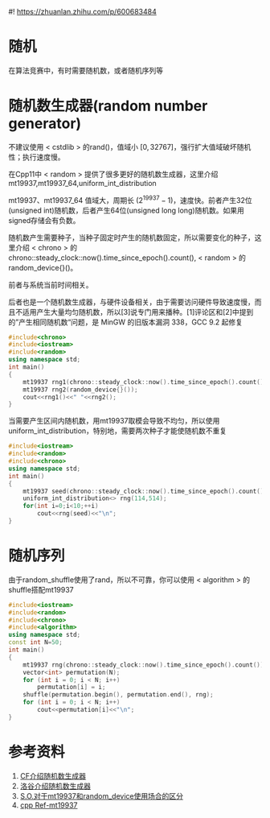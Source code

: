 #! https://zhuanlan.zhihu.com/p/600683484
# 随机
在算法竞赛中，有时需要随机数，或者随机序列等
# 随机数生成器(random number generator)
不建议使用 &lt; cstdlib &gt; 的rand()，值域小 $[0,32767]$，强行扩大值域破坏随机性；执行速度慢。

在Cpp11中 &lt; random &gt; 提供了很多更好的随机数生成器，这里介绍 mt19937,mt19937_64,uniform_int_distribution

mt19937、mt19937_64 值域大，周期长 $(2^{19937}-1)$，速度快。前者产生32位(unsigned int)随机数，后者产生64位(unsigned long long)随机数。如果用signed存储会有负数。

随机数产生需要种子，当种子固定时产生的随机数固定，所以需要变化的种子，这里介绍 &lt; chrono &gt; 的chrono::steady_clock::now().time_since_epoch().count(), &lt; random &gt; 的random_device{}()。

前者与系统当前时间相关。

后者也是一个随机数生成器，与硬件设备相关，由于需要访问硬件导致速度慢，而且不适用产生大量均匀随机数，所以[3]说专门用来播种。[1]评论区和[2]中提到的”产生相同随机数“问题，是 MinGW 的旧版本漏洞 338，GCC 9.2 起修复

```cpp
#include<chrono>
#include<iostream>
#include<random>
using namespace std;
int main()
{
    mt19937 rng1(chrono::steady_clock::now().time_since_epoch().count());
    mt19937 rng2(random_device{}());
    cout<<rng1()<<" "<<rng2();
}
```
当需要产生区间内随机数，用mt19937取模会导致不均匀，所以使用uniform_int_distribution，特别地，需要两次种子才能使随机数不重复
```cpp
#include<iostream>
#include<random>
#include<chrono>
using namespace std;
int main()
{
    mt19937 seed(chrono::steady_clock::now().time_since_epoch().count());
    uniform_int_distribution<> rng(114,514);
    for(int i=0;i<10;++i)
        cout<<rng(seed)<<"\n";
}
```
# 随机序列
由于random_shuffle使用了rand，所以不可靠，你可以使用 &lt; algorithm &gt; 的shuffle搭配mt19937
```cpp
#include<iostream>
#include<random>
#include<chrono>
#include<algorithm>
using namespace std;
const int N=50;
int main()
{
    mt19937 rng(chrono::steady_clock::now().time_since_epoch().count());
    vector<int> permutation(N);
    for (int i = 0; i < N; i++)
        permutation[i] = i;
    shuffle(permutation.begin(), permutation.end(), rng);
    for (int i = 0; i < N; i++)
        cout<<permutation[i]<<"\n";
}
```
# 参考资料
1. [CF介绍随机数生成器](https://codeforces.com/blog/entry/61587)
2. [洛谷介绍随机数生成器](https://www.luogu.com.cn/blog/huadaj/mt19937-di-shi-yong)
3. [S.O.对于mt19937和random_device使用场合的区分](https://stackoverflow.com/questions/27492762/when-do-i-use-stdrandom-device)
4. [cpp Ref-mt19937](https://cplusplus.com/reference/random/mt19937/)